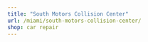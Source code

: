 ```yaml
---
title: "South Motors Collision Center"
url: /miami/south-motors-collision-center/
shop: car repair
---
```

